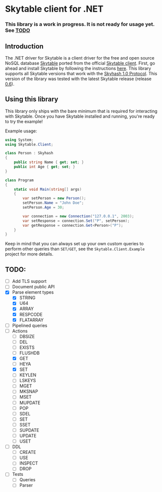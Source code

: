 # Skytable client for .NET

### This library is a work in progress. It is not ready for usage yet. See [TODO](#todos)

## Introduction

The .NET driver for Skytable is a client driver for the free and open source NoSQL database [Skytable](https://github.com/skytable/skytable) ported from the official [Skytable client](https://github.com/skytable/client-rust). First, go ahead and install Skytable by following the instructions [here](https://docs.skytable.io/getting-started). This library supports all Skytable versions that work with the [Skyhash 1.0 Protocol](https://docs.skytable.io/protocol/skyhash).
This version of the library was tested with the latest Skytable release (release [0.6](https://github.com/skytable/skytable/releases/v0.6.0)).

## Using this library

This library only ships with the bare minimum that is required for interacting with Skytable. Once you have
Skytable installed and running, you're ready to try the example!

Example usage:
```cs
using System;
using Skytable.Client;

class Person : Skyhash
{
    public string Name { get; set; }
    public int Age { get; set; }
}

class Program
{
    static void Main(string[] args)
    {
        var setPerson = new Person();
        setPerson.Name = "John Doe";
        setPerson.Age = 30;

        var connection = new Connection("127.0.0.1", 2003);
        var setResponse = connection.Set("P", setPerson);
        var getResponse = connection.Get<Person>("P");
    }
}
```
Keep in mind that you can always set up your own custom queries to perform other queries than `SET/GET`, see the `Skytable.Client.Example` project for more details.

<a name="todos"></a>
## TODO:
- [ ] Add TLS support
- [ ] Document public API
- [X] Parse element types
  - [X] STRING
  - [X] U64
  - [X] ARRAY
  - [X] RESPCODE
  - [X] FLATARRAY
- [ ] Pipelined queries
- [ ] Actions
  - [ ] DBSIZE
  - [ ] DEL
  - [ ] EXISTS
  - [ ] FLUSHDB
  - [X] GET
  - [ ] HEYA
  - [X] SET
  - [ ] KEYLEN
  - [ ] LSKEYS
  - [ ] MGET
  - [ ] MKSNAP
  - [ ] MSET
  - [ ] MUPDATE
  - [ ] POP
  - [ ] SDEL
  - [ ] SET
  - [ ] SSET
  - [ ] SUPDATE
  - [ ] UPDATE
  - [ ] USET
- [ ] DDL
  - [ ] CREATE
  - [ ] USE
  - [ ] INSPECT
  - [ ] DROP
- [ ] Tests
    - [ ] Queries
    - [ ] Parser

